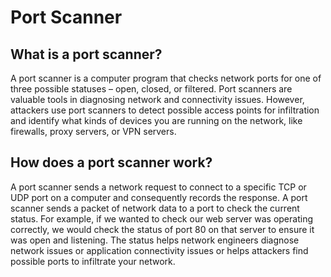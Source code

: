 # Port Scanner #

## What is a port scanner? ##

A port scanner is a computer program that checks network ports for one of three possible statuses – open, closed, or filtered. Port scanners are valuable tools in diagnosing network and connectivity issues. However, attackers use port scanners to detect possible access points for infiltration and identify what kinds of devices you are running on the network, like firewalls, proxy servers, or VPN servers. 

## How does a port scanner work? ##

A port scanner sends a network request to connect to a specific TCP or UDP port on a computer and consequently records the response. A port scanner sends a packet of network data to a port to check the current status. For example, if we wanted to check our web server was operating correctly, we would check the status of port 80 on that server to ensure it was open and listening. The status helps network engineers diagnose network issues or application connectivity issues or helps attackers find possible ports to infiltrate your network.
